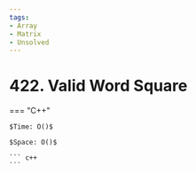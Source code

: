 ```yaml
---
tags:
- Array
- Matrix
- Unsolved
---
```



# 422. Valid Word Square

=== "C++"

    $Time: O()$

    $Space: O()$

    ``` c++
    ```